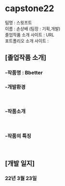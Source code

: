 # capstone22

팀명 : 스윗프트 <br>
이름 : 손상배 (팀장 : 기획,개발) <br>
졸업작품 소개 사이트 : URL <br>
포트폴리오 소개 사이트 : <br>

## [졸업작품 소개]

### -작품명 :  <b> Bbetter  <br>
### -개발환경 
  
  <br>

### -작품소개
  
  <br>

### -작품의 특징
  
  <br>
  
## [개발 일지]

  ### 22년 3월 23일

